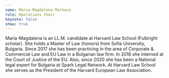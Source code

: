 ```yaml
---
name: Maria-Magdalena Markova
role: Operations Chair
keynote: false
show: true
---
```


Maria-Magdalena is an LL.M. candidate at Harvard Law School (Fulbright scholar). She holds a Master of Law (honors) from Sofia University, Bulgaria. Since 2017 she has been practicing in the area of Corporate &amp; Commercial Law and EU Law in a Bulgarian law firm. In 2018 she interned at the Court of Justice of the EU. Also, since 2020 she has been a National legal expert for Bulgaria at Spark Legal Network. At Harvard Law School she serves as the President of the Harvard European Law Association.